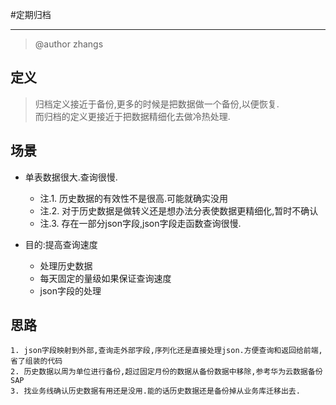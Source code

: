 #定期归档

---

> @author zhangs

## 定义
> 归档定义接近于备份,更多的时候是把数据做一个备份,以便恢复.<br>
> 而归档的定义更接近于把数据精细化去做冷热处理.

## 场景
* 单表数据很大.查询很慢.
    * 注.1. 历史数据的有效性不是很高.可能就确实没用
    * 注.2. 对于历史数据是做转义还是想办法分表使数据更精细化,暂时不确认
    * 注.3. 存在一部分json字段,json字段走函数查询很慢.

* 目的:提高查询速度
    * 处理历史数据
    * 每天固定的量级如果保证查询速度
    * json字段的处理
## 思路
~~~text
1. json字段映射到外部,查询走外部字段,序列化还是直接处理json.方便查询和返回给前端,省了组装的代码
2. 历史数据以周为单位进行备份,超过固定月份的数据从备份数据中移除,参考华为云数据备份SAP
3. 找业务线确认历史数据有用还是没用.能的话历史数据还是备份掉从业务库迁移出去.
~~~       